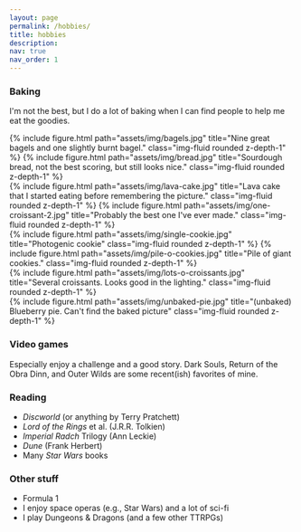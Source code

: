 ```yaml
---
layout: page
permalink: /hobbies/
title: hobbies
description:
nav: true
nav_order: 1
---
```


### Baking
I'm not the best, but I do a lot of baking when I can find people to help me eat the goodies.
<div class="row">
    <div class="col-lg col-md-12 mb-4 mb-lg-0">
        {% include figure.html path="assets/img/bagels.jpg" title="Nine great bagels and one slightly burnt bagel." class="img-fluid rounded z-depth-1" %}
        {% include figure.html path="assets/img/bread.jpg" title="Sourdough bread, not the best scoring, but still looks nice." class="img-fluid rounded z-depth-1" %}
    </div>
    <div class="col-lg mb-4 mb-lg-0">
        {% include figure.html path="assets/img/lava-cake.jpg" title="Lava cake that I started eating before remembering the picture." class="img-fluid rounded z-depth-1" %}
        {% include figure.html path="assets/img/one-croissant-2.jpg" title="Probably the best one I've ever made." class="img-fluid rounded z-depth-1" %}
    </div>
    <div class="col-lg mb-4 mb-lg-0">
        {% include figure.html path="assets/img/single-cookie.jpg" title="Photogenic cookie" class="img-fluid rounded z-depth-1" %}
        {% include figure.html path="assets/img/pile-o-cookies.jpg" title="Pile of giant cookies." class="img-fluid rounded z-depth-1" %}
    </div>
</div>
<div class="row">
    <div class="col-lg mb-4 mb-lg-0">
        {% include figure.html path="assets/img/lots-o-croissants.jpg" title="Several croissants. Looks good in the lighting." class="img-fluid rounded z-depth-1" %}
    </div>
    <div class="col-lg mb-4 mb-lg-0">
        {% include figure.html path="assets/img/unbaked-pie.jpg" title="(unbaked) Blueberry pie. Can't find the baked picture" class="img-fluid rounded z-depth-1" %}
    </div>
</div>

### Video games
Especially enjoy a challenge and a good story. Dark Souls, Return of the Obra Dinn, and Outer Wilds
are some recent(ish) favorites of mine.

### Reading
* _Discworld_ (or anything by Terry Pratchett)
* _Lord of the Rings_ et al. (J.R.R. Tolkien)
* _Imperial Radch_ Trilogy (Ann Leckie)
* _Dune_ (Frank Herbert)
* Many _Star Wars_ books

### Other stuff
* Formula 1
* I enjoy space operas (e.g., Star Wars) and a lot of sci-fi
* I play Dungeons & Dragons (and a few other TTRPGs)
